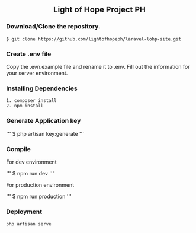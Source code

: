 
## <p align="center"> Light of Hope Project PH </p>

### Download/Clone the repository.

`$ git clone https://github.com/lightofhopeph/laravel-lohp-site.git`

### Create .env file 
<p> Copy the .evn.example file and rename it to .env. Fill out the information for your server environment.  </> 
    
### Installing Dependencies
```
1. composer install
2. npm install
````
### Generate Application key
'''
$ php artisan key:generate
'''

### Compile
<p> For dev environment </p>
'''
$ npm run dev
'''
<p> For production environment </p>
'''
$ npm run production
'''

### Deployment

`php artisan serve`
